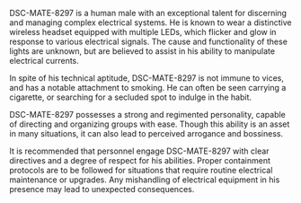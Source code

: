 DSC-MATE-8297 is a human male with an exceptional talent for discerning and managing complex electrical systems. He is known to wear a distinctive wireless headset equipped with multiple LEDs, which flicker and glow in response to various electrical signals. The cause and functionality of these lights are unknown, but are believed to assist in his ability to manipulate electrical currents.

In spite of his technical aptitude, DSC-MATE-8297 is not immune to vices, and has a notable attachment to smoking. He can often be seen carrying a cigarette, or searching for a secluded spot to indulge in the habit.

DSC-MATE-8297 possesses a strong and regimented personality, capable of directing and organizing groups with ease. Though this ability is an asset in many situations, it can also lead to perceived arrogance and bossiness. 

It is recommended that personnel engage DSC-MATE-8297 with clear directives and a degree of respect for his abilities. Proper containment protocols are to be followed for situations that require routine electrical maintenance or upgrades. Any mishandling of electrical equipment in his presence may lead to unexpected consequences.